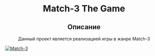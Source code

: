 <h1 align="center"> Match-3 The Game </h1>

<h2 align="center"> Описание </h2>
<p align="center"> Данный проект является реализацией игры в жанре Match-3 </p>
<a href="https://ibb.co/DtjWhcM"><img src="https://i.ibb.co/470tzvS/Match-3.png" alt="Match-3" border="0"></a>
